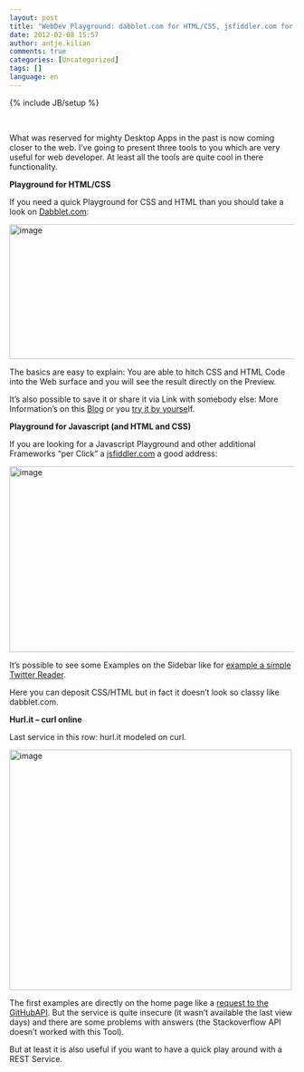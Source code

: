 ```yaml
---
layout: post
title: "WebDev Playground: dabblet.com for HTML/CSS, jsfiddler.com for JS & HUrl.it for REST"
date: 2012-02-08 15:57
author: antje.kilian
comments: true
categories: [Uncategorized]
tags: []
language: en
---
```

{% include JB/setup %}
<p>&#160;</p>  <p>What was reserved for mighty Desktop Apps in the past is now coming closer to the web. I’ve going to present three tools to you which are very useful for web developer. At least all the tools are quite cool in there functionality. </p>  <p><b>Playground for HTML/CSS</b></p>  <p><b></b></p>  <p>If you need a quick Playground for CSS and HTML than you should take a look on <a href="http://dabblet.com/">Dabblet.com</a>:</p>  <p><img style="background-image: none; border-bottom: 0px; border-left: 0px; padding-left: 0px; padding-right: 0px; border-top: 0px; border-right: 0px; padding-top: 0px" title="image" border="0" alt="image" src="http://code-inside.de/blog/wp-content/uploads/image1447.png" width="594" height="238" /></p>  <p>The basics are easy to explain: You are able to hitch CSS and HTML Code into the Web surface and you will see the result directly on the Preview.</p>  <p>It’s also possible to save it or share it via Link with somebody else: More Information’s on this <a href="http://blog.dabblet.com/">Blog</a> or you <a href="http://dabblet.com/">try it by yourse</a>lf. </p>  <p><b>Playground for Javascript (and HTML and CSS)</b></p>  <p><b></b></p>  <p>If you are looking for a Javascript Playground and other additional Frameworks “per Click” a <a href="http://jsfiddle.net/">jsfiddler.com</a> a good address: </p>  <p><img style="background-image: none; border-bottom: 0px; border-left: 0px; padding-left: 0px; padding-right: 0px; border-top: 0px; border-right: 0px; padding-top: 0px" title="image" border="0" alt="image" src="http://code-inside.de/blog/wp-content/uploads/image1448.png" width="617" height="328" /></p>  <p>It’s possible to see some Examples on the Sidebar like for <a href="http://jsfiddle.net/pborreli/pJgyu/">example a simple Twitter Reader</a>.</p>  <p>Here you can deposit CSS/HTML but in fact it doesn’t look so classy like dabblet.com. </p>  <p><b>Hurl.it – curl online </b></p>  <p>Last service in this row: hurl.it modeled on curl. </p>  <p><a href="{{BASE_PATH}}/assets/wp-images-en/image162.png"><img style="background-image: none; border-bottom: 0px; border-left: 0px; padding-left: 0px; padding-right: 0px; display: inline; border-top: 0px; border-right: 0px; padding-top: 0px" title="image" border="0" alt="image" src="{{BASE_PATH}}/assets/wp-images-en/image_thumb70.png" width="499" height="424" /></a></p>  <p>The first examples are directly on the home page like a <a href="http://hurl.it/hurls/8e0ac4075fa20091ad136326201b98ccecdb6220/e49d01e6beca4dd7561e0865387af315538e3407">request to the GitHubAPI</a>. But the service is quite insecure (it wasn’t available the last view days) and there are some problems with answers (the Stackoverflow API doesn’t worked with this Tool).</p>  <p>But at least it is also useful if you want to have a quick play around with a REST Service.</p>
